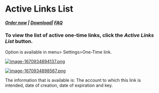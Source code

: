 # Active Links List

##### [Order now](https://panel.puqcloud.com/index.php?rp=/store/puqvpn) | [Download](https://download.puqcloud.com/cp/puqvpncp/)| [FAQ](https://faq.puqcloud.com)

### To view the list of active one-time links, click the ***Active Links List*** button.

Option is available in menu&gt; Settings&gt;One-Time link.

[![image-1670934894137.png](https://doc.puq.info/uploads/images/gallery/2022-12/scaled-1680-/image-1670934894137.png)](https://doc.puq.info/uploads/images/gallery/2022-12/image-1670934894137.png)

[![image-1670934898567.png](https://doc.puq.info/uploads/images/gallery/2022-12/scaled-1680-/image-1670934898567.png)](https://doc.puq.info/uploads/images/gallery/2022-12/image-1670934898567.png)

The information that is available is: The account to which this link is intended, date of creation, date of expiration and key.

